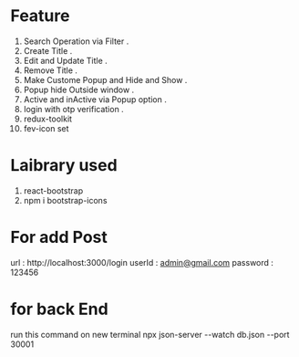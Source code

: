 # Feature 
1. Search Operation via Filter .
2. Create Title . 
3. Edit and Update Title .
4. Remove Title .
5. Make Custome Popup and Hide and Show .
6. Popup hide Outside window .
7. Active and inActive via Popup option .
8. login with otp verification .
9. redux-toolkit
10. fev-icon set

# Laibrary used
1. react-bootstrap
2. npm i bootstrap-icons

# For add Post 
url : http://localhost:3000/login
userId : admin@gmail.com
password : 123456


# for back End
run this command on new terminal
npx json-server --watch db.json --port 30001